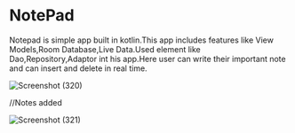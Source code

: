 # NotePad
Notepad is simple app built in kotlin.This app includes features like View Models,Room Database,Live Data.Used element like Dao,Repository,Adaptor int his app.Here user can write their important note and can insert and delete in real time.

![Screenshot (320)](https://user-images.githubusercontent.com/53367782/120342571-88b19100-c315-11eb-947a-ebb60fcca918.png)

//Notes added

![Screenshot (321)](https://user-images.githubusercontent.com/53367782/120342847-cc0bff80-c315-11eb-8cb6-01db60a76e52.png)


